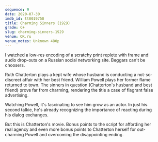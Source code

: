 ```yaml
---
sequence: 9
date: 2020-07-30
imdb_id: tt0019758
title: Charming Sinners (1929)
grade: C+
slug: charming-sinners-1929
venue: OK.ru
venue_notes: Unknown 480p
---
```


I watched a low-res encoding of a scratchy print replete with frame and audio drop-outs on a Russian social networking site. Beggars can't be choosers.

Ruth Chatterton plays a kept wife whose husband is conducting a not-so-discreet affair with her best friend. William Powell plays her former flame returned to town. The sinners in question (Chatterton's husband and best friend) prove far from charming, rendering the title a case of flagrant false advertising.
<!-- end -->

Watching Powell, it's fascinating to see him grow as an actor. In just his second talkie, he's already recognizing the importance of reacting during his dialog exchanges.

But this is Chatterton's movie. Bonus points to the script for affording her real agency and even more bonus points to Chatterton herself for out-charming Powell and overcoming the disappointing ending.
